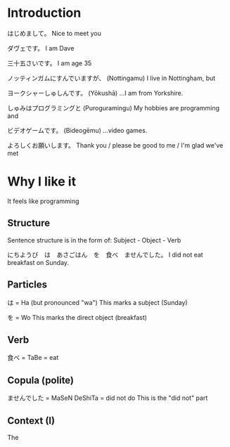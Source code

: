 # Introduction

はじめまして。
Nice to meet you

ダヴェです。
I am Dave

三十五さいです。
I am age 35

ノッティンガムにすんでいますが、
(Nottingamu)
I live in Nottingham, but

ヨークシャーしゅしんです。
(Yōkushā)
...I am from Yorkshire.

しゅみはプログラミングと
(Puroguramingu)
My hobbies are programming and

ビデオゲームです。
(Bideogēmu)
...video games.

よろしくお願いします。
Thank you / please be good to me / I'm glad we've met

# Why I like it

It feels like programming

## Structure

Sentence structure is in the form of:
Subject - Object - Verb

にちようび　は　あさごはん　を　食べ　ませんでした。
I did not eat breakfast on Sunday.

## Particles

は = Ha (but pronounced "wa")
This marks a subject (Sunday)

を = Wo
This marks the direct object (breakfast)

## Verb

食べ = TaBe = eat

## Copula (polite)

ませんでした = MaSeN DeShiTa = did not do
This is the "did not" part

## Context (I)

The
